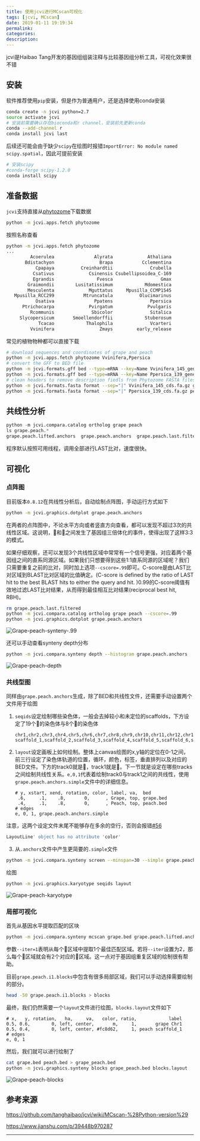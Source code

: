 ```yaml
---
title: 使用jcvi进行MCscan可视化
tags: [jcvi, MCscan]
date: 2019-01-11 19:19:34
permalink:
categories:
description:
---
```

<p class="description">jcvi是Haibao Tang开发的基因组组装注释与比较基因组分析工具，可视化效果很不错</p>

<!-- more -->

## 安装

软件推荐使用`pip`安装，但是作为普通用户，还是选择使用conda安装

```bash
conda create -n jcvi python=2.7
source activate jcvi
# 安装前需要确认存在bioconda和r channel，安装前先更新conda
conda --add-channel r
conda install jcvi last
```

后续还可能会由于缺少`scipy`在绘图时报错`ImportError: No module named scipy.spatial`，因此可提前安装

```bash
# 安装scipy
#conda-forge scipy-1.2.0
conda install scipy
```

## 准备数据

`jcvi`支持直接从[phytozome](https://phytozome.jgi.doe.gov/pz/portal.html)下载数据

```bash
python -m jcvi.apps.fetch phytozome
```

按照名称查看

```bash
python -m jcvi.apps.fetch phytozome
...
         Acoerulea               Alyrata             Athaliana
       Bdistachyon                 Brapa           Cclementina
           Cpapaya          Creinhardtii              Crubella
          Csativus             Csinensis Csubellipsoidea_C-169
          Egrandis                Fvesca                  Gmax
        Graimondii        Lusitatissimum            Mdomestica
        Mesculenta             Mguttatus     Mpusilla_CCMP1545
   Mpusilla_RCC299           Mtruncatula          Olucimarinus
           Osativa               Ppatens              Ppersica
      Ptrichocarpa             Pvirgatum             Pvulgaris
         Rcommunis              Sbicolor              Sitalica
     Slycopersicum       Smoellendorffii            Stuberosum
            Tcacao            Thalophila              Vcarteri
         Vvinifera                 Zmays         early_release
```

常见的植物物种都可以直接下载

```bash
# download sequences and coordinates of grape and peach
python -m jcvi.apps.fetch phytozome Vvinifera,Ppersica
# convert the GFF to BED file
python -m jcvi.formats.gff bed --type=mRNA --key=Name Vvinifera_145_gene.gff3.gz -o grape.bed
python -m jcvi.formats.gff bed --type=mRNA --key=Name Ppersica_139_gene.gff3.gz -o peach.bed
# clean headers to remove description fiedls from Phytozome FASTA files.
python -m jcvi.formats.fasta format --sep="|" Vvinifera_145_cds.fa.gz grape.cds
python -m jcvi.formats.fasta format --sep="|" Ppersica_139_cds.fa.gz peach.cds
```

## 共线性分析

```python
python -m jcvi.compara.catalog ortholog grape peach
ls grape.peach.*
grape.peach.lifted.anchors  grape.peach.anchors  grape.peach.last.filtered grape.peach.last grape.peach.pdf
```

程序默认按照可用线程，调用全部进行LAST比对，速度很快。

## 可视化

### 点阵图

目前版本`0.8.12`在共线性分析后，自动绘制点阵图，手动运行方式如下

```bash
python -m jcvi.graphics.dotplot grape.peach.anchors
```

在两者的点阵图中，不论水平方向或者竖直方向查看，都可以发现不超过3次的共线性区域。这说明，🍇和🍑之间发生了基因组三倍体化的事件，使得出现了这样3:3的模式。

如果仔细观察，还可以发现3个共线性区域中常常有一个信号更强，对应着两个基因组之间的直系同源区域。如果我们只想要得到这些1:1直系同源的区域呢？我们只需要重复之前的比对，同时加上选项`--cscore=.99`即可。C-score是由LAST比对区域到BLAST比对区域的比值确定。(C-score is defined by the ratio of LAST hit to the best BLAST hits to either the query and hit. )0.99的C-score阈值有效地过滤LAST比对结果，从而得到最佳相互比对结果(reciprocal best hit, RBH)。

```bash
rm grape.peach.last.filtered 
python -m jcvi.compara.catalog ortholog grape peach --cscore=.99
python -m jcvi.graphics.dotplot grape.peach.anchors
```

![Grape-peach-synteny-.99](https://camo.githubusercontent.com/222430d386faca2179528563cde9d8339bc8ad72/68747470733a2f2f7777772e64726f70626f782e636f6d2f732f33326d6d6f306b66687478356238672f67726170652e70656163682e6373636f72652e39392e706e673f7261773d31)

还可以手动查看synteny depth分布

```bash
python -m jcvi.compara.synteny depth --histogram grape.peach.anchors
```

![Grape-peach-depth](https://camo.githubusercontent.com/d82b2f2ed6b675ab090564d74d9b78ac2b6e21c9/68747470733a2f2f7777772e64726f70626f782e636f6d2f732f686878326474727972756d3267796f2f67726170652e70656163682e64657074682e706e673f7261773d31)

### 共线型图

同样由`grape.peach.anchors`生成，除了BED和共线性文件，还需要手动设置两个文件用于绘图

1. `seqids`设定绘制哪些染色体，一般会去掉较小和未定位的scaffolds，下方设定了19个🍇的染色体与8个🍑的染色体

   ```
   chr1,chr2,chr3,chr4,chr5,chr6,chr7,chr8,chr9,chr10,chr11,chr12,chr13,chr14,chr15,chr16,chr17,chr18,chr19
   scaffold_1,scaffold_2,scaffold_3,scaffold_4,scaffold_5,scaffold_6,scaffold_7,scaffold_8
   ```

2. `layout`设定画板上如何绘制。整体上canvas绘图的x,y轴的定位在0-1之间，前三行设定了染色体轨道的位置，循环，颜色，标签，垂直排列以及对应的BED文件。下方的track0就是🍇，track1就是🍑。下一节就是设定在哪些tracks之间绘制共线性关系。`e,0,1`代表着绘制track0与track1之间的共线性，使用`grape.peach.anchors.simple`文件中的详细信息。

   ```
   # y, xstart, xend, rotation, color, label, va,  bed
    .6,     .1,    .8,       0,      , Grape, top, grape.bed
    .4,     .1,    .8,       0,      , Peach, top, peach.bed
   # edges
   e, 0, 1, grape.peach.anchors.simple
   ```

注意，这两个设定文件末尾不能够存在多余的空行，否则会报错[#56](https://github.com/tanghaibao/jcvi/issues/56)

```bash
LayoutLine' object has no attribute 'color'
```

3. 从`.anchors`文件中产生更简要的`.simple`文件

```bash
python -m jcvi.compara.synteny screen --minspan=30 --simple grape.peach.anchors grape.peach.anchors.new 
```

绘图

```bash
python -m jcvi.graphics.karyotype seqids layout
```

![Grape-peach-karyotype](https://camo.githubusercontent.com/b43d5bd13f2abaf1255fac49d6fe8ba5b3f86ec5/68747470733a2f2f7777772e64726f70626f782e636f6d2f732f35316b386a756a797a616765336f612f67726170652e70656163682e6b6172796f747970652e706e673f7261773d31)

### 局部可视化

首先从基因水平提取匹配的区块

```bash
python -m jcvi.compara.synteny mcscan grape.bed grape.peach.lifted.anchors --iter=1 -o grape.peach.i1.blocks
```

参数`--iter=1`表明从每个🍇区域中提取1个最佳匹配区域。若将`--iter`设置为2，那么每个🍇区域就会有2个对应的🍑区域。这一点对于基因组重复区域的绘制很有帮助。

目前`grape.peach.i1.blocks`中包含有很多局部区域，我们可以手动选择需要绘制的部分。

```bash
head -50 grape.peach.i1.blocks > blocks
```

最终，我们仍然需要一个`layout`文件进行绘图，`blocks.layout`文件如下

```
# x,   y, rotation,   ha,     va,   color, ratio,            label
0.5, 0.6,        0, left, center,       m,     1,       grape Chr1
0.5, 0.4,        0, left, center, #fc8d62,     1, peach scaffold_1
# edges
e, 0, 1
```

然后，我们就可以进行绘制了

```bash
cat grape.bed peach.bed > grape_peach.bed
python -m jcvi.graphics.synteny blocks grape_peach.bed blocks.layout
```

![Grape-peach-blocks](https://camo.githubusercontent.com/be5a68f92e48eaf6173442ce8543cefd89445e2b/68747470733a2f2f7777772e64726f70626f782e636f6d2f732f6978326d736464736e6477653276652f67726170652e70656163682e626c6f636b732e706e673f7261773d31)

## 参考来源

https://github.com/tanghaibao/jcvi/wiki/MCscan-%28Python-version%29

https://www.jianshu.com/p/39448b970287

<hr />